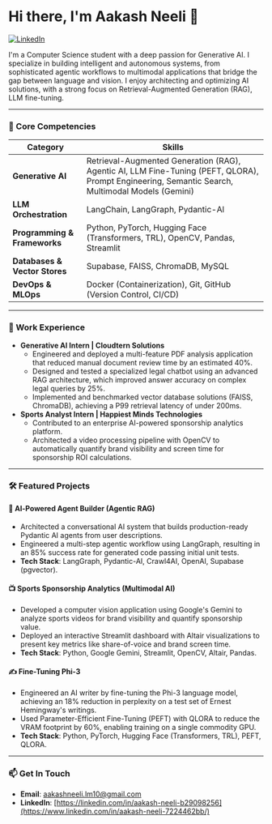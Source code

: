 # Hi there, I'm Aakash Neeli 👋

<a href="https://www.linkedin.com/in/aakash-neeli-7224462bb/"><img src="https://img.shields.io/badge/LinkedIn-0077B5?style=for-the-badge&logo=linkedin&logoColor=white" alt="LinkedIn"></a>

I'm a Computer Science student with a deep passion for Generative AI. I specialize in building intelligent and autonomous systems, from sophisticated agentic workflows to multimodal applications that bridge the gap between language and vision. I enjoy architecting and optimizing AI solutions, with a strong focus on Retrieval-Augmented Generation (RAG), LLM fine-tuning.

---

### 🚀 Core Competencies

| Category | Skills |
| --- | --- |
| **Generative AI** | Retrieval-Augmented Generation (RAG), Agentic AI, LLM Fine-Tuning (PEFT, QLORA), Prompt Engineering, Semantic Search, Multimodal Models (Gemini) |
| **LLM Orchestration** | LangChain, LangGraph, Pydantic-Al  |
| **Programming & Frameworks** | Python, PyTorch, Hugging Face (Transformers, TRL), OpenCV, Pandas, Streamlit  |
| **Databases & Vector Stores** | Supabase, FAISS, ChromaDB, MySQL  |
| **DevOps & MLOps** | Docker (Containerization), Git, GitHub (Version Control, CI/CD)  |

---

### 💼 Work Experience

* **Generative AI Intern | Cloudtern Solutions** 
    * Engineered and deployed a multi-feature PDF analysis application that reduced manual document review time by an estimated 40%.
    * Designed and tested a specialized legal chatbot using an advanced RAG architecture, which improved answer accuracy on complex legal queries by 25%.
    * Implemented and benchmarked vector database solutions (FAISS, ChromaDB), achieving a P99 retrieval latency of under 200ms.
* **Sports Analyst Intern | Happiest Minds Technologies**
    * Contributed to an enterprise AI-powered sponsorship analytics platform.
    * Architected a video processing pipeline with OpenCV to automatically quantify brand visibility and screen time for sponsorship ROI calculations.

---

### 🛠️ Featured Projects

#### 🤖 Al-Powered Agent Builder (Agentic RAG)
* Architected a conversational AI system that builds production-ready Pydantic AI agents from user descriptions.
* Engineered a multi-step agentic workflow using LangGraph, resulting in an 85% success rate for generated code passing initial unit tests.
* **Tech Stack**: LangGraph, Pydantic-AI, Crawl4AI, OpenAI, Supabase (pgvector).

#### 📺 Sports Sponsorship Analytics (Multimodal AI)
* Developed a computer vision application using Google's Gemini to analyze sports videos for brand visibility and quantify sponsorship value.
* Deployed an interactive Streamlit dashboard with Altair visualizations to present key metrics like share-of-voice and brand screen time.
* **Tech Stack**: Python, Google Gemini, Streamlit, OpenCV, Altair, Pandas.

#### ✍️ Fine-Tuning Phi-3
* Engineered an AI writer by fine-tuning the Phi-3 language model, achieving an 18% reduction in perplexity on a test set of Ernest Hemingway's writings.
* Used Parameter-Efficient Fine-Tuning (PEFT) with QLORA to reduce the VRAM footprint by 60%, enabling training on a single commodity GPU.
* **Tech Stack**: Python, PyTorch, Hugging Face (Transformers, TRL), PEFT, QLORA.

---

### 📫 Get In Touch

* **Email**: [aakashneeli.lm10@gmail.com](mailto:aakashneeli.lm10@gmail.com) 
* **LinkedIn**: [https://linkedin.com/in/aakash-neeli-b29098256](https://www.linkedin.com/in/aakash-neeli-7224462bb/)

